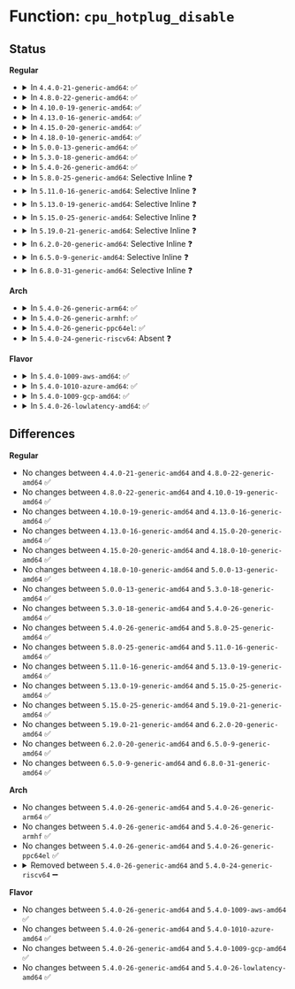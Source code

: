 # Function: <code>cpu_hotplug_disable</code>

## Status
<b>Regular</b>
<ul>
<li>
<details>
<summary>In <code>4.4.0-21-generic-amd64</code>: ✅</summary>

```c
void cpu_hotplug_disable()
```

```json
{
  "name": "cpu_hotplug_disable",
  "collision_type": "Unique Global",
  "inline_type": "No",
  "funcs": [
    {
      "addr": 18446744071579373856,
      "name": "cpu_hotplug_disable",
      "external": true,
      "loc": "kernel/cpu.c:178",
      "file": "kernel/cpu.c",
      "inline": "seen, unknown",
      "caller_inline": [],
      "caller_func": [
        "kernel/cpu.c:cpu_hotplug_pm_callback",
        "kernel/reboot.c:migrate_to_reboot_cpu"
      ]
    }
  ],
  "symbols": [
    {
      "addr": 18446744071579373856,
      "name": "cpu_hotplug_disable",
      "section": ".text",
      "bind": "STB_GLOBAL",
      "size": 42
    }
  ]
}
```
</details>
</li>
<li>
<details>
<summary>In <code>4.8.0-22-generic-amd64</code>: ✅</summary>

```c
void cpu_hotplug_disable()
```

```json
{
  "name": "cpu_hotplug_disable",
  "collision_type": "Unique Global",
  "inline_type": "No",
  "funcs": [
    {
      "addr": 18446744071579383344,
      "name": "cpu_hotplug_disable",
      "external": true,
      "loc": "kernel/cpu.c:255",
      "file": "kernel/cpu.c",
      "inline": "seen, unknown",
      "caller_inline": [],
      "caller_func": [
        "kernel/cpu.c:cpu_hotplug_pm_callback",
        "kernel/reboot.c:migrate_to_reboot_cpu"
      ]
    }
  ],
  "symbols": [
    {
      "addr": 18446744071579383344,
      "name": "cpu_hotplug_disable",
      "section": ".text",
      "bind": "STB_GLOBAL",
      "size": 42
    }
  ]
}
```
</details>
</li>
<li>
<details>
<summary>In <code>4.10.0-19-generic-amd64</code>: ✅</summary>

```c
void cpu_hotplug_disable()
```

```json
{
  "name": "cpu_hotplug_disable",
  "collision_type": "Unique Global",
  "inline_type": "No",
  "funcs": [
    {
      "addr": 18446744071579402480,
      "name": "cpu_hotplug_disable",
      "external": true,
      "loc": "kernel/cpu.c:321",
      "file": "kernel/cpu.c",
      "inline": "seen, unknown",
      "caller_inline": [],
      "caller_func": [
        "kernel/cpu.c:cpu_hotplug_pm_callback",
        "kernel/reboot.c:migrate_to_reboot_cpu"
      ]
    }
  ],
  "symbols": [
    {
      "addr": 18446744071579402480,
      "name": "cpu_hotplug_disable",
      "section": ".text",
      "bind": "STB_GLOBAL",
      "size": 42
    }
  ]
}
```
</details>
</li>
<li>
<details>
<summary>In <code>4.13.0-16-generic-amd64</code>: ✅</summary>

```c
void cpu_hotplug_disable()
```

```json
{
  "name": "cpu_hotplug_disable",
  "collision_type": "Unique Global",
  "inline_type": "No",
  "funcs": [
    {
      "addr": 18446744071579390288,
      "name": "cpu_hotplug_disable",
      "external": true,
      "loc": "kernel/cpu.c:250",
      "file": "kernel/cpu.c",
      "inline": "seen, unknown",
      "caller_inline": [],
      "caller_func": [
        "kernel/cpu.c:cpu_hotplug_pm_callback",
        "kernel/reboot.c:migrate_to_reboot_cpu",
        "drivers/pci/pci-driver.c:pci_device_probe",
        "drivers/acpi/processor_driver.c:acpi_processor_start"
      ]
    }
  ],
  "symbols": [
    {
      "addr": 18446744071579390288,
      "name": "cpu_hotplug_disable",
      "section": ".text",
      "bind": "STB_GLOBAL",
      "size": 42
    }
  ]
}
```
</details>
</li>
<li>
<details>
<summary>In <code>4.15.0-20-generic-amd64</code>: ✅</summary>

```c
void cpu_hotplug_disable()
```

```json
{
  "name": "cpu_hotplug_disable",
  "collision_type": "Unique Global",
  "inline_type": "No",
  "funcs": [
    {
      "addr": 18446744071579417776,
      "name": "cpu_hotplug_disable",
      "external": true,
      "loc": "kernel/cpu.c:325",
      "file": "kernel/cpu.c",
      "inline": "seen, unknown",
      "caller_inline": [],
      "caller_func": [
        "kernel/cpu.c:cpu_hotplug_pm_callback",
        "kernel/reboot.c:migrate_to_reboot_cpu",
        "drivers/pci/pci-driver.c:pci_device_probe",
        "drivers/acpi/processor_driver.c:acpi_processor_start"
      ]
    }
  ],
  "symbols": [
    {
      "addr": 18446744071579417776,
      "name": "cpu_hotplug_disable",
      "section": ".text",
      "bind": "STB_GLOBAL",
      "size": 42
    }
  ]
}
```
</details>
</li>
<li>
<details>
<summary>In <code>4.18.0-10-generic-amd64</code>: ✅</summary>

```c
void cpu_hotplug_disable()
```

```json
{
  "name": "cpu_hotplug_disable",
  "collision_type": "Unique Global",
  "inline_type": "No",
  "funcs": [
    {
      "addr": 18446744071579432128,
      "name": "cpu_hotplug_disable",
      "external": true,
      "loc": "kernel/cpu.c:322",
      "file": "kernel/cpu.c",
      "inline": "seen, unknown",
      "caller_inline": [],
      "caller_func": [
        "kernel/cpu.c:cpu_hotplug_pm_callback",
        "kernel/reboot.c:migrate_to_reboot_cpu",
        "drivers/pci/pci-driver.c:pci_device_probe",
        "drivers/acpi/processor_driver.c:acpi_processor_start"
      ]
    }
  ],
  "symbols": [
    {
      "addr": 18446744071579432128,
      "name": "cpu_hotplug_disable",
      "section": ".text",
      "bind": "STB_GLOBAL",
      "size": 42
    }
  ]
}
```
</details>
</li>
<li>
<details>
<summary>In <code>5.0.0-13-generic-amd64</code>: ✅</summary>

```c
void cpu_hotplug_disable()
```

```json
{
  "name": "cpu_hotplug_disable",
  "collision_type": "Unique Global",
  "inline_type": "No",
  "funcs": [
    {
      "addr": 18446744071579465664,
      "name": "cpu_hotplug_disable",
      "external": true,
      "loc": "kernel/cpu.c:336",
      "file": "kernel/cpu.c",
      "inline": "seen, unknown",
      "caller_inline": [],
      "caller_func": [
        "kernel/cpu.c:cpu_hotplug_pm_callback",
        "kernel/reboot.c:migrate_to_reboot_cpu",
        "drivers/pci/pci-driver.c:pci_device_probe",
        "drivers/acpi/processor_driver.c:acpi_processor_start",
        "drivers/powercap/idle_inject.c:idle_inject_stop"
      ]
    }
  ],
  "symbols": [
    {
      "addr": 18446744071579465664,
      "name": "cpu_hotplug_disable",
      "section": ".text",
      "bind": "STB_GLOBAL",
      "size": 42
    }
  ]
}
```
</details>
</li>
<li>
<details>
<summary>In <code>5.3.0-18-generic-amd64</code>: ✅</summary>

```c
void cpu_hotplug_disable()
```

```json
{
  "name": "cpu_hotplug_disable",
  "collision_type": "Unique Global",
  "inline_type": "No",
  "funcs": [
    {
      "addr": 18446744071579483456,
      "name": "cpu_hotplug_disable",
      "external": true,
      "loc": "kernel/cpu.c:346",
      "file": "kernel/cpu.c",
      "inline": "seen, unknown",
      "caller_inline": [],
      "caller_func": [
        "kernel/cpu.c:cpu_hotplug_pm_callback",
        "kernel/reboot.c:migrate_to_reboot_cpu",
        "drivers/pci/pci-driver.c:pci_device_probe",
        "drivers/acpi/processor_driver.c:acpi_processor_start",
        "drivers/powercap/idle_inject.c:idle_inject_stop",
        "arch/x86/power/hibernate.c:arch_resume_nosmt",
        "arch/x86/power/hibernate.c:arch_resume_nosmt"
      ]
    }
  ],
  "symbols": [
    {
      "addr": 18446744071579483456,
      "name": "cpu_hotplug_disable",
      "section": ".text",
      "bind": "STB_GLOBAL",
      "size": 42
    }
  ]
}
```
</details>
</li>
<li>
<details>
<summary>In <code>5.4.0-26-generic-amd64</code>: ✅</summary>

```c
void cpu_hotplug_disable()
```

```json
{
  "name": "cpu_hotplug_disable",
  "collision_type": "Unique Global",
  "inline_type": "No",
  "funcs": [
    {
      "addr": 18446744071579509440,
      "name": "cpu_hotplug_disable",
      "external": true,
      "loc": "kernel/cpu.c:349",
      "file": "kernel/cpu.c",
      "inline": "seen, unknown",
      "caller_inline": [],
      "caller_func": [
        "kernel/cpu.c:cpu_hotplug_pm_callback",
        "kernel/reboot.c:migrate_to_reboot_cpu",
        "drivers/pci/pci-driver.c:pci_device_probe",
        "drivers/acpi/processor_driver.c:acpi_processor_start",
        "drivers/powercap/idle_inject.c:idle_inject_stop",
        "arch/x86/power/hibernate.c:arch_resume_nosmt",
        "arch/x86/power/hibernate.c:arch_resume_nosmt"
      ]
    }
  ],
  "symbols": [
    {
      "addr": 18446744071579509440,
      "name": "cpu_hotplug_disable",
      "section": ".text",
      "bind": "STB_GLOBAL",
      "size": 42
    }
  ]
}
```
</details>
</li>
<li>
<details>
<summary>In <code>5.8.0-25-generic-amd64</code>: Selective Inline ❓</summary>

```c
void cpu_hotplug_disable()
```

```json
{
  "name": "cpu_hotplug_disable",
  "collision_type": "Unique Global",
  "inline_type": "Selective",
  "funcs": [
    {
      "addr": 18446744071579538523,
      "name": "cpu_hotplug_disable",
      "external": true,
      "loc": "kernel/cpu.c:350",
      "file": "kernel/cpu.c",
      "inline": "not declared, inlined",
      "caller_inline": [
        "kernel/cpu.c:cpu_hotplug_pm_callback"
      ],
      "caller_func": [
        "kernel/reboot.c:migrate_to_reboot_cpu",
        "drivers/pci/pci-driver.c:pci_call_probe",
        "drivers/acpi/processor_driver.c:acpi_processor_start",
        "drivers/powercap/idle_inject.c:idle_inject_stop",
        "arch/x86/power/hibernate.c:arch_resume_nosmt",
        "arch/x86/power/hibernate.c:arch_resume_nosmt"
      ]
    }
  ],
  "symbols": [
    {
      "addr": 18446744071579537344,
      "name": "cpu_hotplug_disable",
      "section": ".text",
      "bind": "STB_GLOBAL",
      "size": 42
    }
  ]
}
```
</details>
</li>
<li>
<details>
<summary>In <code>5.11.0-16-generic-amd64</code>: Selective Inline ❓</summary>

```c
void cpu_hotplug_disable()
```

```json
{
  "name": "cpu_hotplug_disable",
  "collision_type": "Unique Global",
  "inline_type": "Selective",
  "funcs": [
    {
      "addr": 18446744071579520683,
      "name": "cpu_hotplug_disable",
      "external": true,
      "loc": "kernel/cpu.c:350",
      "file": "kernel/cpu.c",
      "inline": "not declared, inlined",
      "caller_inline": [
        "kernel/cpu.c:cpu_hotplug_pm_callback"
      ],
      "caller_func": [
        "kernel/reboot.c:migrate_to_reboot_cpu",
        "drivers/pci/pci-driver.c:pci_call_probe",
        "drivers/acpi/processor_driver.c:acpi_processor_start",
        "drivers/powercap/idle_inject.c:idle_inject_stop",
        "arch/x86/power/hibernate.c:arch_resume_nosmt",
        "arch/x86/power/hibernate.c:arch_resume_nosmt"
      ]
    }
  ],
  "symbols": [
    {
      "addr": 18446744071579519504,
      "name": "cpu_hotplug_disable",
      "section": ".text",
      "bind": "STB_GLOBAL",
      "size": 42
    }
  ]
}
```
</details>
</li>
<li>
<details>
<summary>In <code>5.13.0-19-generic-amd64</code>: Selective Inline ❓</summary>

```c
void cpu_hotplug_disable()
```

```json
{
  "name": "cpu_hotplug_disable",
  "collision_type": "Unique Global",
  "inline_type": "Selective",
  "funcs": [
    {
      "addr": 18446744071579524011,
      "name": "cpu_hotplug_disable",
      "external": true,
      "loc": "kernel/cpu.c:362",
      "file": "kernel/cpu.c",
      "inline": "not declared, inlined",
      "caller_inline": [
        "kernel/cpu.c:cpu_hotplug_pm_callback"
      ],
      "caller_func": [
        "kernel/reboot.c:migrate_to_reboot_cpu",
        "drivers/pci/pci-driver.c:pci_device_probe",
        "drivers/acpi/processor_driver.c:acpi_processor_start",
        "drivers/powercap/idle_inject.c:idle_inject_stop",
        "arch/x86/power/hibernate.c:arch_resume_nosmt",
        "arch/x86/power/hibernate.c:arch_resume_nosmt"
      ]
    }
  ],
  "symbols": [
    {
      "addr": 18446744071579522784,
      "name": "cpu_hotplug_disable",
      "section": ".text",
      "bind": "STB_GLOBAL",
      "size": 42
    }
  ]
}
```
</details>
</li>
<li>
<details>
<summary>In <code>5.15.0-25-generic-amd64</code>: Selective Inline ❓</summary>

```c
void cpu_hotplug_disable()
```

```json
{
  "name": "cpu_hotplug_disable",
  "collision_type": "Unique Global",
  "inline_type": "Selective",
  "funcs": [
    {
      "addr": 18446744071579596091,
      "name": "cpu_hotplug_disable",
      "external": true,
      "loc": "kernel/cpu.c:373",
      "file": "kernel/cpu.c",
      "inline": "not declared, inlined",
      "caller_inline": [
        "kernel/cpu.c:cpu_hotplug_pm_callback"
      ],
      "caller_func": [
        "kernel/reboot.c:migrate_to_reboot_cpu",
        "drivers/pci/pci-driver.c:pci_device_probe",
        "drivers/acpi/processor_driver.c:acpi_processor_start",
        "drivers/powercap/idle_inject.c:idle_inject_stop",
        "arch/x86/power/hibernate.c:arch_resume_nosmt",
        "arch/x86/power/hibernate.c:arch_resume_nosmt"
      ]
    }
  ],
  "symbols": [
    {
      "addr": 18446744071579594528,
      "name": "cpu_hotplug_disable",
      "section": ".text",
      "bind": "STB_GLOBAL",
      "size": 42
    }
  ]
}
```
</details>
</li>
<li>
<details>
<summary>In <code>5.19.0-21-generic-amd64</code>: Selective Inline ❓</summary>

```c
void cpu_hotplug_disable()
```

```json
{
  "name": "cpu_hotplug_disable",
  "collision_type": "Unique Global",
  "inline_type": "Selective",
  "funcs": [
    {
      "addr": 18446744071579688235,
      "name": "cpu_hotplug_disable",
      "external": true,
      "loc": "kernel/cpu.c:374",
      "file": "kernel/cpu.c",
      "inline": "not declared, inlined",
      "caller_inline": [
        "kernel/cpu.c:cpu_hotplug_pm_callback"
      ],
      "caller_func": [
        "kernel/reboot.c:migrate_to_reboot_cpu",
        "drivers/pci/pci-driver.c:pci_call_probe",
        "drivers/acpi/processor_driver.c:acpi_processor_start",
        "drivers/powercap/idle_inject.c:idle_inject_stop",
        "arch/x86/power/hibernate.c:arch_resume_nosmt",
        "arch/x86/power/hibernate.c:arch_resume_nosmt"
      ]
    }
  ],
  "symbols": [
    {
      "addr": 18446744071579686528,
      "name": "cpu_hotplug_disable",
      "section": ".text",
      "bind": "STB_GLOBAL",
      "size": 48
    }
  ]
}
```
</details>
</li>
<li>
<details>
<summary>In <code>6.2.0-20-generic-amd64</code>: Selective Inline ❓</summary>

```c
void cpu_hotplug_disable()
```

```json
{
  "name": "cpu_hotplug_disable",
  "collision_type": "Unique Global",
  "inline_type": "Selective",
  "funcs": [
    {
      "addr": 18446744071579811531,
      "name": "cpu_hotplug_disable",
      "external": true,
      "loc": "kernel/cpu.c:374",
      "file": "kernel/cpu.c",
      "inline": "not declared, inlined",
      "caller_inline": [
        "kernel/cpu.c:cpu_hotplug_pm_callback"
      ],
      "caller_func": [
        "kernel/reboot.c:migrate_to_reboot_cpu",
        "drivers/pci/pci-driver.c:pci_call_probe",
        "drivers/acpi/processor_driver.c:acpi_processor_start",
        "drivers/powercap/idle_inject.c:idle_inject_stop",
        "arch/x86/power/hibernate.c:arch_resume_nosmt",
        "arch/x86/power/hibernate.c:arch_resume_nosmt"
      ]
    }
  ],
  "symbols": [
    {
      "addr": 18446744071579809632,
      "name": "cpu_hotplug_disable",
      "section": ".text",
      "bind": "STB_GLOBAL",
      "size": 48
    }
  ]
}
```
</details>
</li>
<li>
<details>
<summary>In <code>6.5.0-9-generic-amd64</code>: Selective Inline ❓</summary>

```c
void cpu_hotplug_disable()
```

```json
{
  "name": "cpu_hotplug_disable",
  "collision_type": "Unique Global",
  "inline_type": "Selective",
  "funcs": [
    {
      "addr": 18446744071579859883,
      "name": "cpu_hotplug_disable",
      "external": true,
      "loc": "kernel/cpu.c:553",
      "file": "kernel/cpu.c",
      "inline": "not declared, inlined",
      "caller_inline": [
        "kernel/cpu.c:cpu_hotplug_pm_callback"
      ],
      "caller_func": [
        "kernel/reboot.c:migrate_to_reboot_cpu",
        "drivers/pci/pci-driver.c:pci_call_probe",
        "drivers/acpi/processor_driver.c:acpi_processor_start",
        "drivers/powercap/idle_inject.c:idle_inject_stop",
        "arch/x86/power/hibernate.c:arch_resume_nosmt",
        "arch/x86/power/hibernate.c:arch_resume_nosmt"
      ]
    }
  ],
  "symbols": [
    {
      "addr": 18446744071579857984,
      "name": "cpu_hotplug_disable",
      "section": ".text",
      "bind": "STB_GLOBAL",
      "size": 48
    }
  ]
}
```
</details>
</li>
<li>
<details>
<summary>In <code>6.8.0-31-generic-amd64</code>: Selective Inline ❓</summary>

```c
void cpu_hotplug_disable()
```

```json
{
  "name": "cpu_hotplug_disable",
  "collision_type": "Unique Global",
  "inline_type": "Selective",
  "funcs": [
    {
      "addr": 18446744071579897979,
      "name": "cpu_hotplug_disable",
      "external": true,
      "loc": "kernel/cpu.c:553",
      "file": "kernel/cpu.c",
      "inline": "not declared, inlined",
      "caller_inline": [
        "kernel/cpu.c:cpu_hotplug_pm_callback"
      ],
      "caller_func": [
        "kernel/reboot.c:migrate_to_reboot_cpu",
        "drivers/pci/pci-driver.c:pci_call_probe",
        "drivers/acpi/processor_driver.c:acpi_processor_start",
        "drivers/powercap/idle_inject.c:idle_inject_stop",
        "arch/x86/power/hibernate.c:arch_resume_nosmt",
        "arch/x86/power/hibernate.c:arch_resume_nosmt"
      ]
    }
  ],
  "symbols": [
    {
      "addr": 18446744071579895792,
      "name": "cpu_hotplug_disable",
      "section": ".text",
      "bind": "STB_GLOBAL",
      "size": 48
    }
  ]
}
```
</details>
</li>
</ul>
<b>Arch</b>
<ul>
<li>
<details>
<summary>In <code>5.4.0-26-generic-arm64</code>: ✅</summary>

```c
void cpu_hotplug_disable()
```

```json
{
  "name": "cpu_hotplug_disable",
  "collision_type": "Unique Global",
  "inline_type": "No",
  "funcs": [
    {
      "addr": 18446603336490644376,
      "name": "cpu_hotplug_disable",
      "external": true,
      "loc": "kernel/cpu.c:349",
      "file": "kernel/cpu.c",
      "inline": "seen, unknown",
      "caller_inline": [],
      "caller_func": [
        "kernel/cpu.c:cpu_hotplug_pm_callback",
        "kernel/reboot.c:migrate_to_reboot_cpu",
        "drivers/pci/pci-driver.c:pci_device_probe",
        "drivers/acpi/processor_driver.c:acpi_processor_start",
        "drivers/powercap/idle_inject.c:idle_inject_stop"
      ]
    }
  ],
  "symbols": [
    {
      "addr": 18446603336490644376,
      "name": "cpu_hotplug_disable",
      "section": ".text",
      "bind": "STB_GLOBAL",
      "size": 72
    }
  ]
}
```
</details>
</li>
<li>
<details>
<summary>In <code>5.4.0-26-generic-armhf</code>: ✅</summary>

```c
void cpu_hotplug_disable()
```

```json
{
  "name": "cpu_hotplug_disable",
  "collision_type": "Unique Global",
  "inline_type": "No",
  "funcs": [
    {
      "addr": 3224721428,
      "name": "cpu_hotplug_disable",
      "external": true,
      "loc": "kernel/cpu.c:349",
      "file": "kernel/cpu.c",
      "inline": "seen, unknown",
      "caller_inline": [],
      "caller_func": [
        "arch/arm/mach-mvebu/pmsu.c:mvebu_v7_cpu_pm_init",
        "kernel/cpu.c:cpu_hotplug_pm_callback",
        "kernel/reboot.c:migrate_to_reboot_cpu",
        "drivers/pci/pci-driver.c:pci_device_probe",
        "drivers/powercap/idle_inject.c:idle_inject_stop"
      ]
    }
  ],
  "symbols": [
    {
      "addr": 3224721428,
      "name": "cpu_hotplug_disable",
      "section": ".text",
      "bind": "STB_GLOBAL",
      "size": 68
    }
  ]
}
```
</details>
</li>
<li>
<details>
<summary>In <code>5.4.0-26-generic-ppc64el</code>: ✅</summary>

```c
void cpu_hotplug_disable()
```

```json
{
  "name": "cpu_hotplug_disable",
  "collision_type": "Unique Global",
  "inline_type": "No",
  "funcs": [
    {
      "addr": 13835058055283464736,
      "name": "cpu_hotplug_disable",
      "external": true,
      "loc": "kernel/cpu.c:349",
      "file": "kernel/cpu.c",
      "inline": "seen, unknown",
      "caller_inline": [],
      "caller_func": [
        "arch/powerpc/kernel/rtas.c:rtas_ibm_suspend_me",
        "kernel/cpu.c:cpu_hotplug_pm_callback",
        "kernel/reboot.c:migrate_to_reboot_cpu",
        "drivers/pci/pci-driver.c:pci_device_probe",
        "drivers/powercap/idle_inject.c:idle_inject_stop"
      ]
    }
  ],
  "symbols": [
    {
      "addr": 13835058055283464736,
      "name": "cpu_hotplug_disable",
      "section": ".text",
      "bind": "STB_GLOBAL",
      "size": 92
    }
  ]
}
```
</details>
</li>
<li>
<details>
<summary>In <code>5.4.0-24-generic-riscv64</code>: Absent ❓</summary>

```json
{
  "name": "cpu_hotplug_disable",
  "collision_type": "Static Duplication",
  "inline_type": "Full",
  "funcs": [
    {
      "addr": 0,
      "name": "cpu_hotplug_disable",
      "external": false,
      "loc": "include/linux/cpu.h:130",
      "file": "kernel/reboot.c",
      "inline": "declared, inlined",
      "caller_inline": [],
      "caller_func": []
    },
    {
      "addr": 0,
      "name": "cpu_hotplug_disable",
      "external": false,
      "loc": "include/linux/cpu.h:130",
      "file": "drivers/pci/pci-driver.c",
      "inline": "declared, inlined",
      "caller_inline": [],
      "caller_func": []
    }
  ],
  "symbols": []
}
```
</details>
</li>
</ul>
<b>Flavor</b>
<ul>
<li>
<details>
<summary>In <code>5.4.0-1009-aws-amd64</code>: ✅</summary>

```c
void cpu_hotplug_disable()
```

```json
{
  "name": "cpu_hotplug_disable",
  "collision_type": "Unique Global",
  "inline_type": "No",
  "funcs": [
    {
      "addr": 18446744071579483104,
      "name": "cpu_hotplug_disable",
      "external": true,
      "loc": "kernel/cpu.c:349",
      "file": "kernel/cpu.c",
      "inline": "seen, unknown",
      "caller_inline": [],
      "caller_func": [
        "kernel/cpu.c:cpu_hotplug_pm_callback",
        "kernel/reboot.c:migrate_to_reboot_cpu",
        "drivers/pci/pci-driver.c:pci_device_probe",
        "drivers/acpi/processor_driver.c:acpi_processor_start",
        "arch/x86/power/hibernate.c:arch_resume_nosmt",
        "arch/x86/power/hibernate.c:arch_resume_nosmt"
      ]
    }
  ],
  "symbols": [
    {
      "addr": 18446744071579483104,
      "name": "cpu_hotplug_disable",
      "section": ".text",
      "bind": "STB_GLOBAL",
      "size": 42
    }
  ]
}
```
</details>
</li>
<li>
<details>
<summary>In <code>5.4.0-1010-azure-amd64</code>: ✅</summary>

```c
void cpu_hotplug_disable()
```

```json
{
  "name": "cpu_hotplug_disable",
  "collision_type": "Unique Global",
  "inline_type": "No",
  "funcs": [
    {
      "addr": 18446744071579411984,
      "name": "cpu_hotplug_disable",
      "external": true,
      "loc": "kernel/cpu.c:349",
      "file": "kernel/cpu.c",
      "inline": "seen, unknown",
      "caller_inline": [],
      "caller_func": [
        "kernel/cpu.c:cpu_hotplug_pm_callback",
        "kernel/reboot.c:migrate_to_reboot_cpu",
        "drivers/pci/pci-driver.c:pci_device_probe",
        "drivers/acpi/processor_driver.c:acpi_processor_start",
        "arch/x86/power/hibernate.c:arch_resume_nosmt",
        "arch/x86/power/hibernate.c:arch_resume_nosmt"
      ]
    }
  ],
  "symbols": [
    {
      "addr": 18446744071579411984,
      "name": "cpu_hotplug_disable",
      "section": ".text",
      "bind": "STB_GLOBAL",
      "size": 42
    }
  ]
}
```
</details>
</li>
<li>
<details>
<summary>In <code>5.4.0-1009-gcp-amd64</code>: ✅</summary>

```c
void cpu_hotplug_disable()
```

```json
{
  "name": "cpu_hotplug_disable",
  "collision_type": "Unique Global",
  "inline_type": "No",
  "funcs": [
    {
      "addr": 18446744071579483024,
      "name": "cpu_hotplug_disable",
      "external": true,
      "loc": "kernel/cpu.c:349",
      "file": "kernel/cpu.c",
      "inline": "seen, unknown",
      "caller_inline": [],
      "caller_func": [
        "kernel/cpu.c:cpu_hotplug_pm_callback",
        "kernel/reboot.c:migrate_to_reboot_cpu",
        "drivers/pci/pci-driver.c:pci_device_probe",
        "drivers/acpi/processor_driver.c:acpi_processor_start",
        "drivers/powercap/idle_inject.c:idle_inject_stop",
        "arch/x86/power/hibernate.c:arch_resume_nosmt",
        "arch/x86/power/hibernate.c:arch_resume_nosmt"
      ]
    }
  ],
  "symbols": [
    {
      "addr": 18446744071579483024,
      "name": "cpu_hotplug_disable",
      "section": ".text",
      "bind": "STB_GLOBAL",
      "size": 42
    }
  ]
}
```
</details>
</li>
<li>
<details>
<summary>In <code>5.4.0-26-lowlatency-amd64</code>: ✅</summary>

```c
void cpu_hotplug_disable()
```

```json
{
  "name": "cpu_hotplug_disable",
  "collision_type": "Unique Global",
  "inline_type": "No",
  "funcs": [
    {
      "addr": 18446744071579514880,
      "name": "cpu_hotplug_disable",
      "external": true,
      "loc": "kernel/cpu.c:349",
      "file": "kernel/cpu.c",
      "inline": "seen, unknown",
      "caller_inline": [],
      "caller_func": [
        "kernel/cpu.c:cpu_hotplug_pm_callback",
        "kernel/reboot.c:migrate_to_reboot_cpu",
        "drivers/pci/pci-driver.c:pci_device_probe",
        "drivers/acpi/processor_driver.c:acpi_processor_start",
        "drivers/powercap/idle_inject.c:idle_inject_stop",
        "arch/x86/power/hibernate.c:arch_resume_nosmt",
        "arch/x86/power/hibernate.c:arch_resume_nosmt"
      ]
    }
  ],
  "symbols": [
    {
      "addr": 18446744071579514880,
      "name": "cpu_hotplug_disable",
      "section": ".text",
      "bind": "STB_GLOBAL",
      "size": 42
    }
  ]
}
```
</details>
</li>
</ul>

## Differences
<b>Regular</b>
<ul>
<li>
No changes between <code>4.4.0-21-generic-amd64</code> and <code>4.8.0-22-generic-amd64</code> ✅
</li>
<li>
No changes between <code>4.8.0-22-generic-amd64</code> and <code>4.10.0-19-generic-amd64</code> ✅
</li>
<li>
No changes between <code>4.10.0-19-generic-amd64</code> and <code>4.13.0-16-generic-amd64</code> ✅
</li>
<li>
No changes between <code>4.13.0-16-generic-amd64</code> and <code>4.15.0-20-generic-amd64</code> ✅
</li>
<li>
No changes between <code>4.15.0-20-generic-amd64</code> and <code>4.18.0-10-generic-amd64</code> ✅
</li>
<li>
No changes between <code>4.18.0-10-generic-amd64</code> and <code>5.0.0-13-generic-amd64</code> ✅
</li>
<li>
No changes between <code>5.0.0-13-generic-amd64</code> and <code>5.3.0-18-generic-amd64</code> ✅
</li>
<li>
No changes between <code>5.3.0-18-generic-amd64</code> and <code>5.4.0-26-generic-amd64</code> ✅
</li>
<li>
No changes between <code>5.4.0-26-generic-amd64</code> and <code>5.8.0-25-generic-amd64</code> ✅
</li>
<li>
No changes between <code>5.8.0-25-generic-amd64</code> and <code>5.11.0-16-generic-amd64</code> ✅
</li>
<li>
No changes between <code>5.11.0-16-generic-amd64</code> and <code>5.13.0-19-generic-amd64</code> ✅
</li>
<li>
No changes between <code>5.13.0-19-generic-amd64</code> and <code>5.15.0-25-generic-amd64</code> ✅
</li>
<li>
No changes between <code>5.15.0-25-generic-amd64</code> and <code>5.19.0-21-generic-amd64</code> ✅
</li>
<li>
No changes between <code>5.19.0-21-generic-amd64</code> and <code>6.2.0-20-generic-amd64</code> ✅
</li>
<li>
No changes between <code>6.2.0-20-generic-amd64</code> and <code>6.5.0-9-generic-amd64</code> ✅
</li>
<li>
No changes between <code>6.5.0-9-generic-amd64</code> and <code>6.8.0-31-generic-amd64</code> ✅
</li>
</ul>
<b>Arch</b>
<ul>
<li>
No changes between <code>5.4.0-26-generic-amd64</code> and <code>5.4.0-26-generic-arm64</code> ✅
</li>
<li>
No changes between <code>5.4.0-26-generic-amd64</code> and <code>5.4.0-26-generic-armhf</code> ✅
</li>
<li>
No changes between <code>5.4.0-26-generic-amd64</code> and <code>5.4.0-26-generic-ppc64el</code> ✅
</li>
<li>
<details>
<summary>Removed between <code>5.4.0-26-generic-amd64</code> and <code>5.4.0-24-generic-riscv64</code> ➖</summary>

```c
void cpu_hotplug_disable()
```
</details>
</li>
</ul>
<b>Flavor</b>
<ul>
<li>
No changes between <code>5.4.0-26-generic-amd64</code> and <code>5.4.0-1009-aws-amd64</code> ✅
</li>
<li>
No changes between <code>5.4.0-26-generic-amd64</code> and <code>5.4.0-1010-azure-amd64</code> ✅
</li>
<li>
No changes between <code>5.4.0-26-generic-amd64</code> and <code>5.4.0-1009-gcp-amd64</code> ✅
</li>
<li>
No changes between <code>5.4.0-26-generic-amd64</code> and <code>5.4.0-26-lowlatency-amd64</code> ✅
</li>
</ul>
